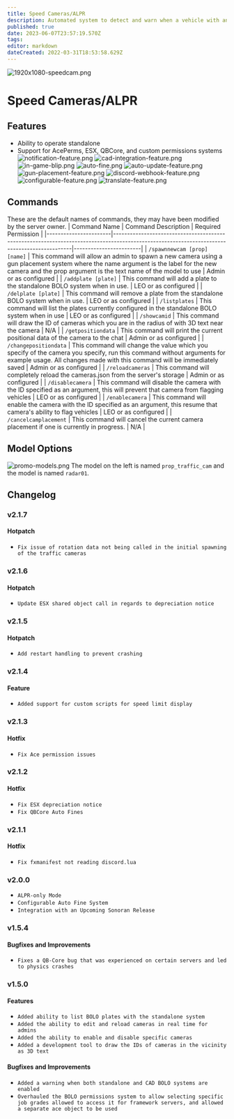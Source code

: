 ```yaml
---
title: Speed Cameras/ALPR
description: Automated system to detect and warn when a vehicle with an active BOLO or a speeding vehicle is spotted.
published: true
date: 2023-06-07T23:57:19.570Z
tags: 
editor: markdown
dateCreated: 2022-03-31T18:53:58.629Z
---
```


![1920x1080-speedcam.png](/speed-camera/1920x1080-speedcam.png)

# Speed Cameras/ALPR

## Features

-   Ability to operate standalone
-   Support for AcePerms, ESX, QBCore, and custom permissions systems
    ![notification-feature.png](/speed-camera/notification-feature.png)
    ![cad-integration-feature.png](/speed-camera/cad-integration-feature.png)
    ![in-game-blip.png](/speed-camera/in-game-blip.png)
    ![auto-fine.png](/speed-camera/auto-fine.png)
    ![auto-update-feature.png](/speed-camera/auto-update-feature.png)
    ![gun-placement-feature.png](/speed-camera/gun-placement-feature.png)
    ![discord-webhook-feature.png](/speed-camera/discord-webhook-feature.png)
    ![configurable-feature.png](/speed-camera/configurable-feature.png)
    ![translate-feature.png](/speed-camera/translate-feature.png)

## Commands

These are the default names of commands, they may have been modified by the server owner.
| Command Name | Command Description | Required Permission |
|-----------------------|---------------------------------------------------------------------------------------------------------------------------------------------|------------------------|
| `/spawnnewcam [prop] [name]` | This command will allow an admin to spawn a new camera using a gun placement system where the name argument is the label for the new camera and the prop argument is the text name of the model to use | Admin or as configured |
| `/addplate [plate]` | This command will add a plate to the standalone BOLO system when in use. | LEO or as configured |
| `/delplate [plate]` | This command will remove a plate from the standalone BOLO system when in use. | LEO or as configured |
| `/listplates` | This command will list the plates currently configured in the standalone BOLO system when in use | LEO or as configured |
| `/showcamid` | This command will draw the ID of cameras which you are in the radius of with 3D text near the camera | N/A |
| `/getpositiondata` | This command will print the current positional data of the camera to the chat | Admin or as configured |
| `/changepositiondata` | This command will change the value which you specify of the camera you specify, run this command without arguments for example usage. All changes made with this command will be immediately saved | Admin or as configured |
| `/reloadcameras` | This command will completely reload the cameras.json from the server's storage | Admin or as configured |
| `/disablecamera` | This command will disable the camera with the ID specified as an argument, this will prevent that camera from flagging vehicles | LEO or as configured |
| `/enablecamera` | This command will enable the camera with the ID specified as an argument, this resume that camera's ability to flag vehicles | LEO or as configured |
| `/cancelcamplacement` | This command will cancel the current camera placement if one is currently in progress. | N/A |

## Model Options

![promo-models.png](/speed-camera/promo-models.png)
The model on the left is named `prop_traffic_cam` and the model is named `radar01`.

## Changelog
### v2.1.7
#### Hotpatch
- `Fix issue of rotation data not being called in the initial spawning of the traffic cameras`
### v2.1.6
#### Hotpatch
- `Update ESX shared object call in regards to depreciation notice`

### v2.1.5
#### Hotpatch
- `Add restart handling to prevent crashing`

### v2.1.4
#### Feature
- `Added support for custom scripts for speed limit display`
### v2.1.3
#### Hotfix
- `Fix Ace permission issues`

### v2.1.2
#### Hotfix
- `Fix ESX depreciation notice`
- `Fix QBCore Auto Fines`

### v2.1.1
#### Hotfix
- `Fix fxmanifest not reading discord.lua`

### v2.0.0
- `ALPR-only Mode`
- `Configurable Auto Fine System`
- `Integration with an Upcoming Sonoran Release`

### v1.5.4

#### Bugfixes and Improvements
- `Fixes a QB-Core bug that was experienced on certain servers and led to physics crashes`

### v1.5.0

#### Features

-   `Added ability to list BOLO plates with the standalone system`
-   `Added the ability to edit and reload cameras in real time for admins`
-   `Added the ability to enable and disable specific cameras`
-   `Added a development tool to draw the IDs of cameras in the vicinity as 3D text`

#### Bugfixes and Improvements

-   `Added a warning when both standalone and CAD BOLO systems are enabled`
-   `Overhauled the BOLO permissions system to allow selecting specific job grades allowed to access it for framework servers, and allowed a separate ace object to be used`
